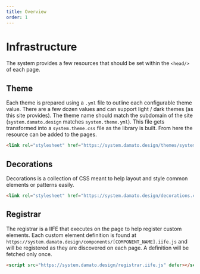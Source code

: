 ```yaml
---
title: Overview
order: 1
---
```


# Infrastructure

The system provides a few resources that should be set within the `<head/>` of each page.

## Theme

Each theme is prepared using a `.yml` file to outline each configurable theme value. There are a few dozen values and can support light / dark themes (as this site provides). The theme name should match the subdomain of the site (`system.damato.design` matches `system.theme.yml`). This file gets transformed into a `system.theme.css` file as the library is built. From here the resource can be added to the pages.

```html
<link rel="stylesheet" href="https://system.damato.design/themes/system.theme.css">
```

## Decorations

Decorations is a collection of CSS meant to help layout and style common elements or patterns easily.

```html
<link rel="stylesheet" href="https://system.damato.design/decorations.css">
```

## Registrar

The registrar is a IIFE that executes on the page to help register custom elements. Each custom element definition is found at `https://system.damato.design/components/[COMPONENT_NAME].iife.js` and will be registered as they are discovered on each page. A definition will be fetched only once.

```html
<script src="https://system.damato.design/registrar.iife.js" defer></script>
```